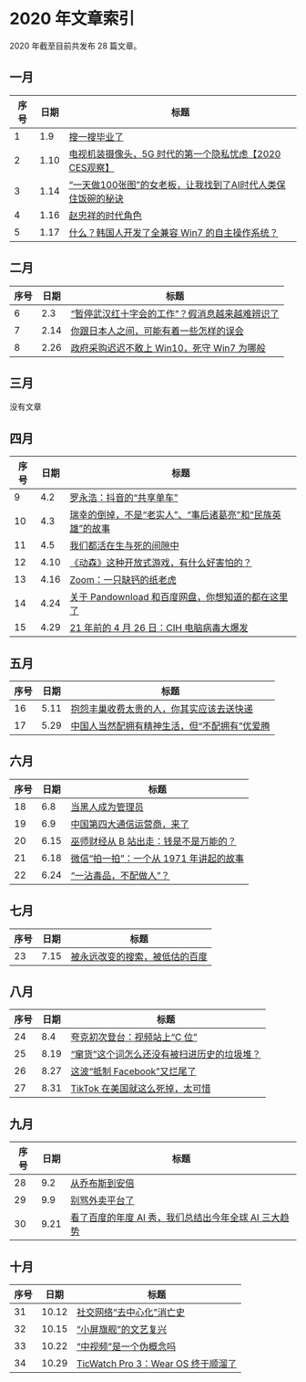 # 2020 年文章索引

2020 年截至目前共发布 28 篇文章。

## 一月

| 序号 | 日期 | 标题                                                         |
| ---- | ---- | ------------------------------------------------------------ |
| 1    | 1.9  | [搜一搜毕业了](/2020/0109)                                   |
| 2    | 1.10 | [电视机装摄像头，5G 时代的第一个隐私忧虑【2020 CES观察】](/2020/0110) |
| 3    | 1.14 | [“一天做100张图”的女老板，让我找到了AI时代人类保住饭碗的秘诀](/2020/0114) |
| 4    | 1.16 | [赵忠祥的时代角色](/2020/0116)                               |
| 5    | 1.17 | [什么？韩国人开发了全兼容 Win7 的自主操作系统？](/2020/0117) |

## 二月

| 序号 | 日期 | 标题                                                         |
| ---- | ---- | ------------------------------------------------------------ |
| 6    | 2.3  | [“暂停武汉红十字会的工作”？假消息越来越难辨识了](/2020/0203) |
| 7    | 2.14 | [你跟日本人之间，可能有着一些怎样的误会](/2020/0214)         |
| 8    | 2.26 | [政府采购迟迟不敢上 Win10，死守 Win7 为哪般](/2020/0226)     |

## 三月

没有文章

## 四月

| 序号 | 日期 | 标题                                                         |
| ---- | ---- | ------------------------------------------------------------ |
| 9    | 4.2  | [罗永浩：抖音的“共享单车”](/2020/0402)                       |
| 10   | 4.3  | [瑞幸的倒掉，不是“老实人”、“事后诸葛亮”和“民族英雄”的故事](/2020/0403) |
| 11   | 4.5  | [我们都活在生与死的间隙中](/2020/0405)                       |
| 12   | 4.10 | [《动森》这种开放式游戏，有什么好害怕的？](/2020/0410)       |
| 13   | 4.16 | [Zoom：一只缺钙的纸老虎](/2020/0416)                         |
| 14   | 4.24 | [关于 Pandownload 和百度网盘，你想知道的都在这里了](/2020/0424) |
| 15   | 4.29 | [21 年前的 4 月 26 日：CIH 电脑病毒大爆发](/2020/0429)       |

## 五月

| 序号 | 日期 | 标题                                                       |
| ---- | ---- | ---------------------------------------------------------- |
| 16   | 5.11 | [抱怨丰巢收费太贵的人，你其实应该去送快递](/2020/0511)     |
| 17   | 5.29 | [中国人当然配拥有精神生活，但“不配拥有”优爱腾](/2020/0529) |

## 六月

| 序号 | 日期 | 标题                                                 |
| ---- | ---- | ---------------------------------------------------- |
| 18   | 6.8  | [当黑人成为管理员](/2020/0608)                       |
| 19   | 6.9  | [中国第四大通信运营商，来了](/2020/0609)             |
| 20   | 6.15 | [巫师财经从 B 站出走：钱是不是万能的？](/2020/0615)  |
| 21   | 6.18 | [微信“拍一拍”：一个从 1971 年讲起的故事](/2020/0618) |
| 22   | 6.24 | [“一沾毒品，不配做人”？](/2020/0624)                 |

## 七月

| 序号 | 日期 | 标题                                         |
| ---- | ---- | -------------------------------------------- |
| 23   | 7.15 | [被永远改变的搜索，被低估的百度](/2020/0715) |

## 八月

| 序号 | 日期 | 标题                                                     |
| ---- | ---- | -------------------------------------------------------- |
| 24   | 8.4  | [夸克初次登台：视频站上“C 位”](/2020/0804)               |
| 25   | 8.19 | [“窜货”这个词怎么还没有被扫进历史的垃圾堆？](/2020/0819) |
| 26   | 8.27 | [这波“抵制 Facebook”又烂尾了](/2020/0827)                |
| 27   | 8.31 | [TikTok 在美国就这么死掉，太可惜](/2020/0831)            |

## 九月

| 序号 | 日期 | 标题                                                         |
| ---- | ---- | ------------------------------------------------------------ |
| 28   | 9.2  | [从乔布斯到安倍](/2020/0902)                                 |
| 29   | 9.9  | [别骂外卖平台了](/2020/0909)                                 |
| 30   | 9.21 | [看了百度的年度 AI 秀，我们总结出今年全球 AI 三大趋势](/2020/0921) |

## 十月

| 序号 | 日期  | 标题                                             |
| ---- | ----- | ------------------------------------------------ |
| 31   | 10.12 | [社交网络“去中心化”消亡史](/2020/1012)           |
| 32   | 10.15 | [“小屏旗舰”的文艺复兴](/2020/1015)               |
| 33   | 10.22 | [“中视频”是一个伪概念吗](/2020/1022)             |
| 34   | 10.29 | [TicWatch Pro 3：Wear OS 终于顺溜了](/2020/1029) |

